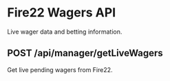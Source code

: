 # Fire22 Wagers API

Live wager data and betting information.

## POST /api/manager/getLiveWagers

Get live pending wagers from Fire22.
